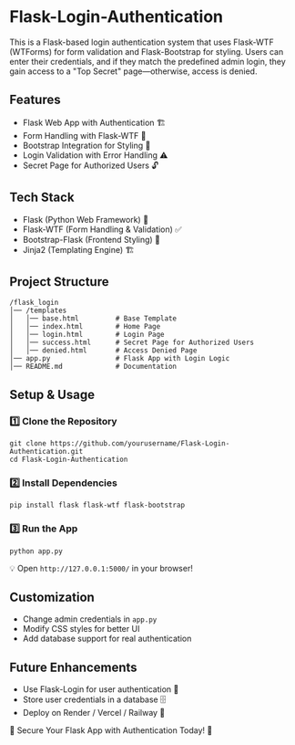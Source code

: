 # Flask-Login-Authentication
This is a Flask-based login authentication system that uses Flask-WTF (WTForms) for form validation and Flask-Bootstrap for styling. Users can enter their credentials, and if they match the predefined admin login, they gain access to a "Top Secret" page—otherwise, access is denied.

## Features
- Flask Web App with Authentication 🏗
- Form Handling with Flask-WTF 📝
- Bootstrap Integration for Styling 🎨
- Login Validation with Error Handling ⚠
- Secret Page for Authorized Users 🔓

## Tech Stack
- Flask (Python Web Framework) 🐍
- Flask-WTF (Form Handling & Validation) ✅
- Bootstrap-Flask (Frontend Styling) 🎨
- Jinja2 (Templating Engine) 🏗

## Project Structure
```
/flask_login
│── /templates
│   │── base.html         # Base Template
│   │── index.html        # Home Page
│   │── login.html        # Login Page
│   │── success.html      # Secret Page for Authorized Users
│   │── denied.html       # Access Denied Page
│── app.py                # Flask App with Login Logic
│── README.md             # Documentation
```

## Setup & Usage
### 1️⃣ Clone the Repository
```
git clone https://github.com/yourusername/Flask-Login-Authentication.git
cd Flask-Login-Authentication
```

### 2️⃣ Install Dependencies
```
pip install flask flask-wtf flask-bootstrap
```

### 3️⃣ Run the App
```
python app.py
```

💡 Open `http://127.0.0.1:5000/` in your browser!

## Customization
- Change admin credentials in `app.py`
- Modify CSS styles for better UI
- Add database support for real authentication

## Future Enhancements
- Use Flask-Login for user authentication 🔑
- Store user credentials in a database 🗄
- Deploy on Render / Vercel / Railway 🚀

💙 Secure Your Flask App with Authentication Today! 🚀
